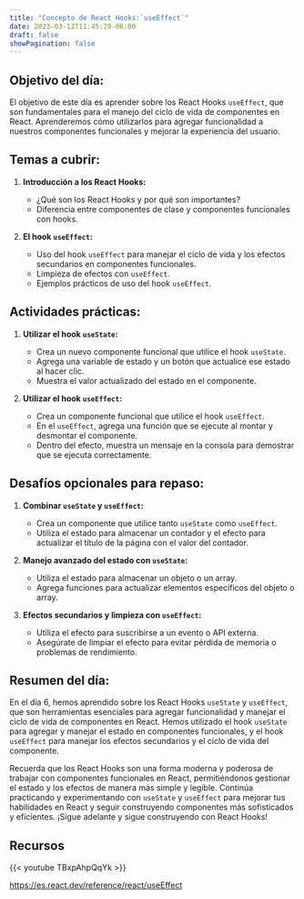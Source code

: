 ```yaml
---
title: "Concepto de React Hooks:`useEffect`"
date: 2023-03-12T11:45:29-06:00
draft: false
showPagination: false
---
```

## Objetivo del día:
El objetivo de este día es aprender sobre los React Hooks `useEffect`, que son fundamentales para el manejo del ciclo de vida de componentes en React. Aprenderemos cómo utilizarlos para agregar funcionalidad a nuestros componentes funcionales y mejorar la experiencia del usuario.

## Temas a cubrir:

1. **Introducción a los React Hooks:**
   - ¿Qué son los React Hooks y por qué son importantes?
   - Diferencia entre componentes de clase y componentes funcionales con hooks.

2. **El hook `useEffect`:**
   - Uso del hook `useEffect` para manejar el ciclo de vida y los efectos secundarios en componentes funcionales.
   - Limpieza de efectos con `useEffect`.
   - Ejemplos prácticos de uso del hook `useEffect`.

## Actividades prácticas:

1. **Utilizar el hook `useState`:**
   - Crea un nuevo componente funcional que utilice el hook `useState`.
   - Agrega una variable de estado y un botón que actualice ese estado al hacer clic.
   - Muestra el valor actualizado del estado en el componente.

2. **Utilizar el hook `useEffect`:**
   - Crea un componente funcional que utilice el hook `useEffect`.
   - En el `useEffect`, agrega una función que se ejecute al montar y desmontar el componente.
   - Dentro del efecto, muestra un mensaje en la consola para demostrar que se ejecuta correctamente.

## Desafíos opcionales para repaso:

1. **Combinar `useState` y `useEffect`:**
   - Crea un componente que utilice tanto `useState` como `useEffect`.
   - Utiliza el estado para almacenar un contador y el efecto para actualizar el título de la página con el valor del contador.

2. **Manejo avanzado del estado con `useState`:**
   - Utiliza el estado para almacenar un objeto o un array.
   - Agrega funciones para actualizar elementos específicos del objeto o array.

3. **Efectos secundarios y limpieza con `useEffect`:**
   - Utiliza el efecto para suscribirse a un evento o API externa.
   - Asegúrate de limpiar el efecto para evitar pérdida de memoria o problemas de rendimiento.

## Resumen del día:
En el día 6, hemos aprendido sobre los React Hooks `useState` y `useEffect`, que son herramientas esenciales para agregar funcionalidad y manejar el ciclo de vida de componentes en React. Hemos utilizado el hook `useState` para agregar y manejar el estado en componentes funcionales, y el hook `useEffect` para manejar los efectos secundarios y el ciclo de vida del componente.

Recuerda que los React Hooks son una forma moderna y poderosa de trabajar con componentes funcionales en React, permitiéndonos gestionar el estado y los efectos de manera más simple y legible. Continúa practicando y experimentando con `useState` y `useEffect` para mejorar tus habilidades en React y seguir construyendo componentes más sofisticados y eficientes. ¡Sigue adelante y sigue construyendo con React Hooks!

## Recursos

{{< youtube TBxpAhpQqYk >}}

https://es.react.dev/reference/react/useEffect